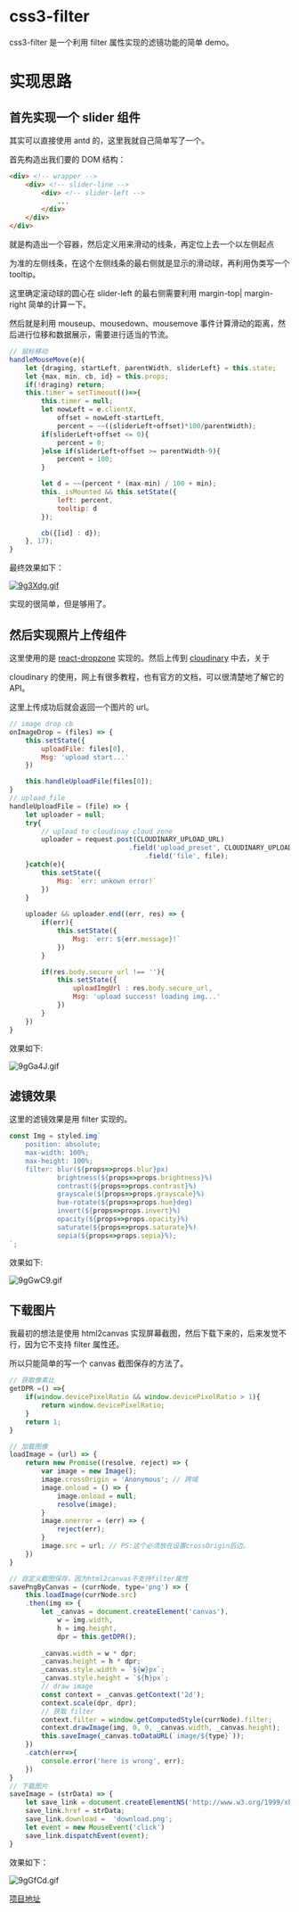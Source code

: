 # css3-filter

css3-filter 是一个利用 filter 属性实现的滤镜功能的简单 demo。

# 实现思路

## 首先实现一个 slider 组件

其实可以直接使用 antd 的，这里我就自己简单写了一个。

首先构造出我们要的 DOM 结构：

```html
<div> <!-- wrapper -->
    <div> <!-- slider-line -->
        <div> <!-- slider-left -->
            ...
        </div>
    </div>
</div>
```

就是构造出一个容器，然后定义用来滑动的线条，再定位上去一个以左侧起点

为准的左侧线条，在这个左侧线条的最右侧就是显示的滑动球，再利用伪类写一个tooltip。

这里确定滚动球的圆心在 slider-left 的最右侧需要利用 margin-top| margin-right 简单的计算一下。

然后就是利用 mouseup、mousedown、mousemove 事件计算滑动的距离，然后进行位移和数据展示，需要进行适当的节流。

```js
// 鼠标移动
handleMouseMove(e){
    let {draging, startLeft, parentWidth, sliderLeft} = this.state;
    let {max, min, cb, id} = this.props;
    if(!draging) return;
    this.timer = setTimeout(()=>{
        this.timer = null;
        let nowLeft = e.clientX, 
            offset = nowLeft-startLeft, 
            percent = ~~((sliderLeft+offset)*100/parentWidth);
        if(sliderLeft+offset <= 0){
            percent = 0;
        }else if(sliderLeft+offset >= parentWidth-9){
            percent = 100;
        }

        let d = ~~(percent * (max-min) / 100 + min);
        this._isMounted && this.setState({
            left: percent,
            tooltip: d
        });

        cb({[id] : d});
    }, 17);
}
```


最终效果如下：

[![9g3Xdg.gif](https://s1.ax1x.com/2018/03/06/9g3Xdg.gif)](https://imgchr.com/i/9g3Xdg)

实现的很简单，但是够用了。

## 然后实现照片上传组件

这里使用的是 [react-dropzone][1] 实现的。然后上传到 [cloudinary][2] 中去，关于 

cloudinary 的使用，网上有很多教程，也有官方的文档，可以很清楚地了解它的 API。

这里上传成功后就会返回一个图片的 url。

```js
// image drop cb
onImageDrop = (files) => {
    this.setState({
        uploadFile: files[0],
        Msg: 'upload start...'
    })

    this.handleUploadFile(files[0]);
}
// upload file
handleUploadFile = (file) => {
    let uploader = null;
    try{
        // upload to cloudinay cloud zone
        uploader = request.post(CLOUDINARY_UPLOAD_URL)
                              .field('upload_preset', CLOUDINARY_UPLOAD_PRESET)
                                  .field('file', file);
    }catch(e){
        this.setState({
            Msg: `err: unkown error!`
        })
    }
    
    uploader && uploader.end((err, res) => {
        if(err){
            this.setState({
                Msg: `err: ${err.message}!`
            })
        }

        if(res.body.secure_url !== ''){
            this.setState({
                uploadImgUrl : res.body.secure_url,
                Msg: 'upload success! loading img...'
            })
        }
    })
}
```

效果如下:

![9gGa4J.gif](https://s1.ax1x.com/2018/03/06/9gGa4J.gif)

## 滤镜效果

这里的滤镜效果是用 filter 实现的。

```js
const Img = styled.img`
    position: absolute;
    max-width: 100%;
    max-height: 100%;
    filter: blur(${props=>props.blur}px) 
            brightness(${props=>props.brightness}%) 
            contrast(${props=>props.contrast}%)
            grayscale(${props=>props.grayscale}%)
            hue-rotate(${props=>props.hue}deg)
            invert(${props=>props.invert}%)
            opacity(${props=>props.opacity}%)
            saturate(${props=>props.saturate}%)
            sepia(${props=>props.sepia}%);
`;
```

效果如下:

![9gGwC9.gif](https://s1.ax1x.com/2018/03/06/9gGwC9.gif)

## 下载图片

我最初的想法是使用 html2canvas 实现屏幕截图，然后下载下来的，后来发觉不行，因为它不支持 filter 属性还。

所以只能简单的写一个 canvas 截图保存的方法了。

```js
// 获取像素比
getDPR =() =>{
    if(window.devicePixelRatio && window.devicePixelRatio > 1){
        return window.devicePixelRatio;
    }
    return 1;
}

// 加载图像
loadImage = (url) => {
    return new Promise((resolve, reject) => {
        var image = new Image();
        image.crossOrigin = 'Anonymous'; // 跨域
        image.onload = () => {
            image.onload = null;
            resolve(image);
        }
        image.onerror = (err) => {
            reject(err);
        }
        image.src = url; // PS:这个必须放在设置crossOrigin后边。
    })
}

// 自定义截图保存，因为html2canvas不支持filter属性
savePngByCanvas = (currNode, type='png') => {
    this.loadImage(currNode.src)
    .then(img => {
        let _canvas = document.createElement('canvas'),
            w = img.width,
            h = img.height,
            dpr = this.getDPR();
            
        _canvas.width = w * dpr;
        _canvas.height = h * dpr;
        _canvas.style.width = `${w}px`;
        _canvas.style.height = `${h}px`;
        // draw image
        const context = _canvas.getContext('2d');
        context.scale(dpr, dpr);
        // 获取 filter
        context.filter = window.getComputedStyle(currNode).filter;
        context.drawImage(img, 0, 0, _canvas.width, _canvas.height);
        this.saveImage(_canvas.toDataURL(`image/${type}`));
    })
    .catch(err=>{
        console.error('here is wrong', err);
    })
}
// 下载图片
saveImage = (strData) => {
    let save_link = document.createElementNS('http://www.w3.org/1999/xhtml', 'a');
    save_link.href = strData;
    save_link.download =  'download.png';
    let event = new MouseEvent('click')
    save_link.dispatchEvent(event);
}

```

效果如下：

![9gGfCd.gif](https://s1.ax1x.com/2018/03/06/9gGfCd.gif)

[项目地址][3]

[1]: https://github.com/react-dropzone/react-dropzone
[2]: https://cloudinary.com/
[3]: https://github.com/cbbfcd/css3-filter





